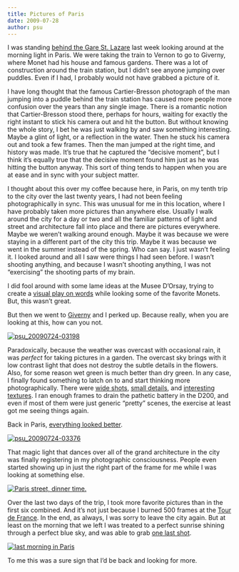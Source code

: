 ```yaml
---
title: Pictures of Paris
date: 2009-07-28
author: psu
---
```



<p>I was standing <a href="http://en.wikipedia.org/wiki/File:Photo_cartierbresson_europe.jpg">behind the Gare St.
Lazare</a>
last week looking around at the morning light in Paris. We were taking the
train to Vernon to go to Giverny, where Monet had his house and famous
gardens. There was a lot of construction around the train station, but I
didn&rsquo;t see anyone jumping over puddles. Even if I had, I probably would not
have grabbed a picture of it.</p>

<p>I have long thought that the famous Cartier-Bresson photograph of the man
jumping into a puddle behind the train station has caused more people more
confusion over the years than any single image. There is a romantic notion
that Cartier-Bresson stood there, perhaps for hours, waiting for exactly the
right instant to stick his camera out and hit the button. But without knowing
the whole story, I bet he was just walking by and saw something interesting.
Maybe a glint of light, or a reflection in the water. Then he stuck his camera
out and took a few frames. Then the man jumped at the right time, and history
was made. It&rsquo;s true that he captured the &ldquo;decisive moment&rdquo;, but I think it&rsquo;s
equally true that the decisive moment found him just as he was hitting the
button anyway. This sort of thing tends to happen when you are at ease and in
sync with your subject matter.</p>

<p>I thought about this over my coffee because here, in Paris, on my tenth trip
to the city over the last twenty years, I had not been feeling
photographically in sync. This was unusual for me in this location, where I
have probably taken more pictures than anywhere else. Usually I walk around
the city for a day or two and all the familiar patterns of light and street
and architecture fall into place and there are pictures everywhere. Maybe we
weren&rsquo;t walking around enough. Maybe it was because we were staying in a
different part of the city this trip. Maybe it was because we went in the
summer instead of the spring. Who can say. I just wasn&rsquo;t feeling it. I looked
around and all I saw were things I had seen before. I wasn&rsquo;t shooting
anything, and because I wasn&rsquo;t shooting anything, I was not &ldquo;exercising&rdquo; the
shooting parts of my brain.</p>

<p>I did fool around with some lame ideas at the Musee D&rsquo;Orsay, trying to create
a <a href="http://www.flickr.com/photos/79904144@N00/3765475640/">visual play on
words</a> while looking
some of the favorite Monets. But, this wasn&rsquo;t great.</p>

<p>But then we went to
<a href="http://www.flickr.com/photos/79904144@N00/3751960515/">Giverny</a> and I perked
up. Because really, when you are looking at this, how can you not.</p>

<p><a href="http://www.flickr.com/photos/79904144@N00/3751960515/" title="psu_20090724-03198 by psu13, on Flickr"><img src="http://farm3.static.flickr.com/2627/3751960515_ec0a41ea
b0.jpg" alt="psu_20090724-03198" /></a></p>

<p>Paradoxically, because the weather was overcast with occasional rain, it was
<em>perfect</em> for taking pictures in a garden. The overcast sky brings with it low
contrast light that does not destroy the subtle details in the flowers. Also,
for some reason wet green is much better than dry green. In any case, I
finally found something to latch on to and start thinking more
photographically. There were <a href="http://www.flickr.com/photos/79904144@N00/3764724219/">wide
shots</a>, <a href="http://www.flickr.com/photos/79904144@N00/3765480698/">small
details</a>, and
<a href="http://www.flickr.com/photos/79904144@N00/3765481498/">interesting textures</a>.
I ran enough frames to drain the pathetic battery in the D200, and even if
most of them were just generic &ldquo;pretty&rdquo; scenes, the exercise at least got me
seeing things again.</p>

<p>Back in Paris, <a href="http://www.flickr.com/photos/79904144@N00/3752529415/">everything looked
better</a>.</p>

<p><a href="http://www.flickr.com/photos/79904144@N00/3752529415/" title="psu_20090724-03376 by psu13, on Flickr"><img src="http://farm4.static.flickr.com/3513/3752529415_1a73e21b
ea.jpg" alt="psu_20090724-03376" /></a></p>

<p>That magic light that dances over all of the grand architecture in the city
was finally registering in my photographic consciousness. People even started
showing up in just the right part of the frame for me while I was looking at
something else.</p>

<p><a href="http://www.flickr.com/photos/79904144@N00/3764641235/" title="Paris
street, dinner time. by psu13, on Flickr"><img src="http://farm3.static.flickr.com/2480/3764641235_
09f7f67c87.jpg" alt="Paris street, dinner time." /></a></p>

<p>Over the last two days of the trip, I took more favorite pictures than in the
first six combined. And it&rsquo;s not just because I burned 500 frames at the <a href="http://www.flickr.com/photos/79904144@N00/3758750583/">Tour
de France</a>. In the end,
as always, I was sorry to leave the city again. But at least on the morning
that we left I was treated to a perfect sunrise shining through a perfect blue
sky, and was able to grab <a href="http://www.flickr.com/photos/79904144@N00/3762955415">one last
shot</a>.</p>

<p><a href="http://www.flickr.com/photos/79904144@N00/3762955415/" title="last
morning in Paris by psu13, on Flickr"><img src="http://farm4.static.flickr.com/3467/3762955415_4bfed
88993.jpg" alt="last morning in Paris" /></a></p>

<p>To me this was a sure sign that I&rsquo;d be back and looking for more.</p>
